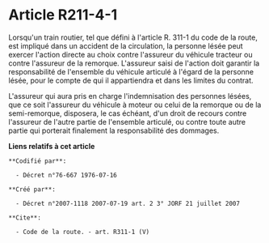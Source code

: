 # Article R211-4-1

Lorsqu'un train routier, tel que défini à l'article R. 311-1 du code de la route, est impliqué dans un accident de la
circulation, la personne lésée peut exercer l'action directe au choix contre l'assureur du véhicule tracteur ou contre
l'assureur de la remorque. L'assureur saisi de l'action doit garantir la responsabilité de l'ensemble du véhicule articulé à
l'égard de la personne lésée, pour le compte de qui il appartiendra et dans les limites du contrat. 

L'assureur qui aura pris en charge l'indemnisation des personnes lésées, que ce soit l'assureur du véhicule à moteur ou celui
de la remorque ou de la semi-remorque, disposera, le cas échéant, d'un droit de recours contre l'assureur de l'autre partie
de l'ensemble articulé, ou contre toute autre partie qui porterait finalement la responsabilité des dommages.

**Liens relatifs à cet article**

	**Codifié par**:

	  - Décret n°76-667 1976-07-16

	**Créé par**:

	  - Décret n°2007-1118 2007-07-19 art. 2 3° JORF 21 juillet 2007

	**Cite**:

	  - Code de la route. - art. R311-1 (V)
